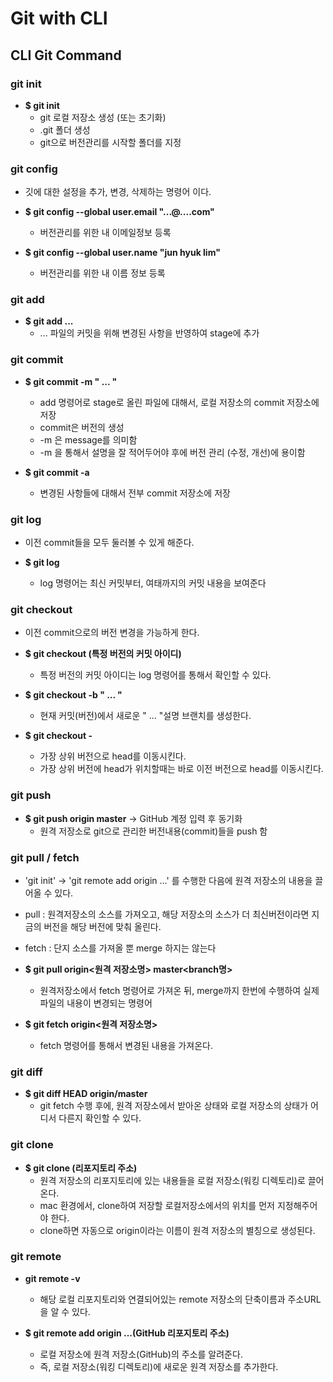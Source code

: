# Git with CLI

## CLI Git Command

### git init

 - **$ git init**
   - git 로컬 저장소 생성 (또는 초기화)
   - .git 폴더 생성
   - git으로 버전관리를 시작할 폴더를 지정

### git config
  - 깃에 대한 설정을 추가, 변경, 삭제하는 명령어 이다.

  - **$ git config --global user.email "...@....com"**
    - 버전관리를 위한 내 이메일정보 등록

  - **$ git config --global user.name "jun hyuk lim"**
    - 버전관리를 위한 내 이름 정보 등록

### git add

  - **$ git add ...**
    - ... 파일의 커밋을 위해 변경된 사항을 반영하여 stage에 추가

### git commit   

  - **$ git commit -m " ... "**
    - add 명령어로 stage로 올린 파일에 대해서, 로컬 저장소의 commit 저장소에 저장
    - commit은 버전의 생성
    - -m 은 message를 의미함
    - -m 을 통해서 설명을 잘 적어두어야 후에 버전 관리 (수정, 개선)에 용이함

  - **$ git commit -a**
    - 변경된 사항들에 대해서 전부 commit 저장소에 저장

### git log
  - 이전 commit들을 모두 둘러볼 수 있게 해준다.

  - **$ git log**
    - log 명령어는 최신 커밋부터, 여태까지의 커밋 내용을 보여준다

### git checkout
  - 이전 commit으로의 버전 변경을 가능하게 한다.

  - **$ git checkout (특정 버전의 커밋 아이디)**
    - 특정 버전의 커밋 아이디는 log 명령어를 통해서 확인할 수 있다.

  - **$ git checkout -b  " ... "**
    - 현재 커밋(버전)에서 새로운 " ... "설명 브랜치를 생성한다.

  - **$ git checkout -**
    - 가장 상위 버전으로 head를 이동시킨다.
    - 가장 상위 버전에 head가 위치할때는 바로 이전 버전으로 head를 이동시킨다.

### git push

  - **$ git push origin master** -> GitHub 계정 입력 후 동기화   
    - 원격 저장소로 git으로 관리한 버전내용(commit)들을 push 함

### git pull / fetch
  - 'git init' -> 'git remote add origin ...' 를 수행한 다음에 원격 저장소의 내용을 끌어올 수 있다.
  - pull : 원격저장소의 소스를 가져오고, 해당 저장소의 소스가 더 최신버전이라면 지금의 버전을 해당 버전에 맞춰 올린다.
  - fetch : 단지 소스를 가져올 뿐 merge 하지는 않는다

  - **$ git pull origin<원격 저장소명> master<branch명>**
    - 원격저장소에서 fetch 명령어로 가져온 뒤, merge까지 한번에 수행하여 실제 파일의 내용이 변경되는 명령어
  - **$ git fetch origin<원격 저장소명>**
    - fetch 명령어를 통해서 변경된 내용을 가져온다.


### git diff
  
  - **$ git diff HEAD origin/master**
    - git fetch 수행 후에, 원격 저장소에서 받아온 상태와 로컬 저장소의 상태가 어디서 다른지 확인할 수 있다.

### git clone

  - **$ git clone (리포지토리 주소)**   
    - 원격 저장소의 리포지토리에 있는 내용들을 로컬 저장소(워킹 디렉토리)로 끌어온다.
    - mac 환경에서, clone하여 저장할 로컬저장소에서의 위치를 먼저 지정해주어야 한다.
    - clone하면 자동으로 origin이라는 이름이 원격 저장소의 별칭으로 생성된다.

### git remote 

  - **git remote -v**
    - 해당 로컬 리포지토리와 연결되어있는 remote 저장소의 단축이름과 주소URL을 알 수 있다.

  - **$ git remote add origin ...(GitHub 리포지토리 주소)**
    - 로컬 저장소에 원격 저장소(GitHub)의 주소를 알려준다.
    - 즉, 로컬 저장소(워킹 디렉토리)에 새로운 원격 저장소를 추가한다.
